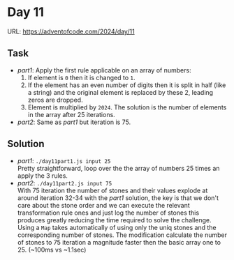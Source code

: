 # Day 11

URL: https://adventofcode.com/2024/day/11

## Task
* _part1_: Apply the first rule applicable on an array of numbers:
    1. If element is `0` then it is changed to `1`.
    1. If the element has an even number of digits then it is split in half (like a string) and the original element is replaced by these 2, leading zeros are dropped.
    1.  Element is multiplied by `2024`.
    The solution is the number of elements in the array after 25 iterations.
* _part2_: Same as _part1_ but iteration is 75.

## Solution
* _part1_: `./day11part1.js input 25`\
Pretty straightforward, loop over the the array of numbers 25 times an apply the 3 rules.
* _part2_: `./day11part2.js input 75`\
With 75 iteration the number of stones and their values explode at around iteration 32-34 with the _part1_ solution, the key is that we don't care about the stone order and we can execute the relevant transformation rule ones and just log the number of stones this produces greatly reducing the time required to solve the challenge. Using a `Map` takes automatically of using only the uniq stones and the corresponding number of stones. The modification calculate the number of stones to 75 iteration a magnitude faster then the basic array one to 25. (~100ms vs ~1.1sec)
